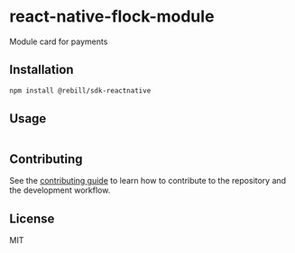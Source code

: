 # react-native-flock-module

Module card for payments

## Installation

```sh
npm install @rebill/sdk-reactnative
```

## Usage

```js

```

## Contributing

See the [contributing guide](CONTRIBUTING.md) to learn how to contribute to the repository and the development workflow.

## License

MIT
